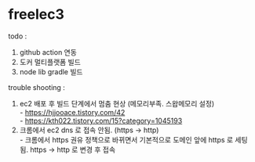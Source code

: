 # freelec3

todo : 
  1. github action 연동
  2. 도커 멀티플랫폼 빌드
  3. node lib gradle 빌드

trouble shooting :
  1. ec2 배포 후 빌드 단계에서 멈춤 현상 (메모리부족. 스왑메모리 설정)  
    - https://hjjooace.tistory.com/42  
    - https://kth022.tistory.com/15?category=1045193
  2. 크롬에서 ec2 dns 로 접속 안됨. (https -> http)  
    - 크롬에서 https 권유 정책으로 바뀌면서 기본적으로 도메인 앞에 https 로 세팅됨. https -> http 로 변경 후 접속
